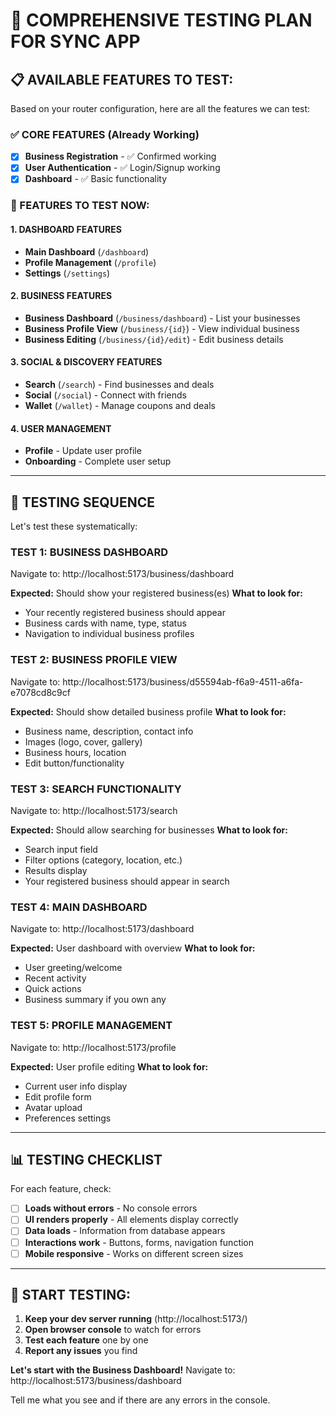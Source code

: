 # 🧪 **COMPREHENSIVE TESTING PLAN FOR SYNC APP**

## 📋 **AVAILABLE FEATURES TO TEST:**

Based on your router configuration, here are all the features we can test:

### **✅ CORE FEATURES (Already Working)**
- [x] **Business Registration** - ✅ Confirmed working
- [x] **User Authentication** - ✅ Login/Signup working
- [x] **Dashboard** - ✅ Basic functionality

### **🧪 FEATURES TO TEST NOW:**

#### **1. DASHBOARD FEATURES**
- **Main Dashboard** (`/dashboard`)
- **Profile Management** (`/profile`) 
- **Settings** (`/settings`)

#### **2. BUSINESS FEATURES**
- **Business Dashboard** (`/business/dashboard`) - List your businesses
- **Business Profile View** (`/business/{id}`) - View individual business  
- **Business Editing** (`/business/{id}/edit`) - Edit business details

#### **3. SOCIAL & DISCOVERY FEATURES**  
- **Search** (`/search`) - Find businesses and deals
- **Social** (`/social`) - Connect with friends
- **Wallet** (`/wallet`) - Manage coupons and deals

#### **4. USER MANAGEMENT**
- **Profile** - Update user profile
- **Onboarding** - Complete user setup

---

## 🚀 **TESTING SEQUENCE**

Let's test these systematically:

### **TEST 1: BUSINESS DASHBOARD**
Navigate to: http://localhost:5173/business/dashboard

**Expected:** Should show your registered business(es)
**What to look for:**
- Your recently registered business should appear
- Business cards with name, type, status
- Navigation to individual business profiles

### **TEST 2: BUSINESS PROFILE VIEW** 
Navigate to: http://localhost:5173/business/d55594ab-f6a9-4511-a6fa-e7078cd8c9cf

**Expected:** Should show detailed business profile
**What to look for:**  
- Business name, description, contact info
- Images (logo, cover, gallery)
- Business hours, location
- Edit button/functionality

### **TEST 3: SEARCH FUNCTIONALITY**
Navigate to: http://localhost:5173/search

**Expected:** Should allow searching for businesses
**What to look for:**
- Search input field
- Filter options (category, location, etc.)
- Results display
- Your registered business should appear in search

### **TEST 4: MAIN DASHBOARD**
Navigate to: http://localhost:5173/dashboard

**Expected:** User dashboard with overview
**What to look for:**
- User greeting/welcome
- Recent activity
- Quick actions
- Business summary if you own any

### **TEST 5: PROFILE MANAGEMENT**
Navigate to: http://localhost:5173/profile

**Expected:** User profile editing
**What to look for:**
- Current user info display
- Edit profile form
- Avatar upload
- Preferences settings

---

## 📊 **TESTING CHECKLIST**

For each feature, check:

- [ ] **Loads without errors** - No console errors
- [ ] **UI renders properly** - All elements display correctly  
- [ ] **Data loads** - Information from database appears
- [ ] **Interactions work** - Buttons, forms, navigation function
- [ ] **Mobile responsive** - Works on different screen sizes

---

## 🎯 **START TESTING:**

1. **Keep your dev server running** (http://localhost:5173/)
2. **Open browser console** to watch for errors
3. **Test each feature** one by one
4. **Report any issues** you find

**Let's start with the Business Dashboard!**
Navigate to: http://localhost:5173/business/dashboard

Tell me what you see and if there are any errors in the console.